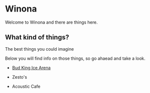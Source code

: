 # Winona
Welcome to Winona and there are things here.
## What kind of things?
The best things you could imagine


Below you will find info on those things, so go ahaead and take a look.

  * [Bud King Ice Arena](https://github.com/jthusm17/Winona/blob/master/BudKingIceArena.md)
  
  
  * Zesto's
  
  
  * Acoustic Cafe
  
